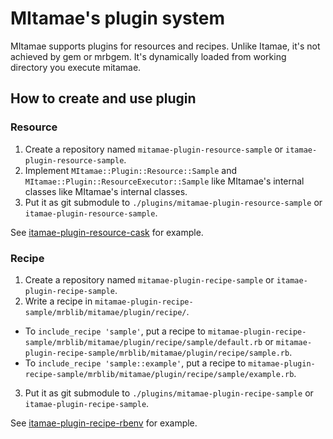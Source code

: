 # MItamae's plugin system

MItamae supports plugins for resources and recipes.
Unlike Itamae, it's not achieved by gem or mrbgem.
It's dynamically loaded from working directory you execute mitamae.

## How to create and use plugin
### Resource

1. Create a repository named `mitamae-plugin-resource-sample` or `itamae-plugin-resource-sample`.
2. Implement `MItamae::Plugin::Resource::Sample` and `MItamae::Plugin::ResourceExecutor::Sample` like MItamae's internal classes like MItamae's internal classes.
3. Put it as git submodule to `./plugins/mitamae-plugin-resource-sample` or `itamae-plugin-resource-sample`.

See [itamae-plugin-resource-cask](https://github.com/k0kubun/itamae-plugin-resource-cask) for example.

### Recipe

1. Create a repository named `mitamae-plugin-recipe-sample` or `itamae-plugin-recipe-sample`.
2. Write a recipe in `mitamae-plugin-recipe-sample/mrblib/mitamae/plugin/recipe/`.
  - To `include_recipe 'sample'`, put a recipe to `mitamae-plugin-recipe-sample/mrblib/mitamae/plugin/recipe/sample/default.rb` or `mitamae-plugin-recipe-sample/mrblib/mitamae/plugin/recipe/sample.rb`.
  - To `include_recipe 'sample::example'`, put a recipe to `mitamae-plugin-recipe-sample/mrblib/mitamae/plugin/recipe/sample/example.rb`.
3. Put it as git submodule to `./plugins/mitamae-plugin-recipe-sample` or `itamae-plugin-recipe-sample`.

See [itamae-plugin-recipe-rbenv](https://github.com/k0kubun/itamae-plugin-recipe-rbenv) for example.
